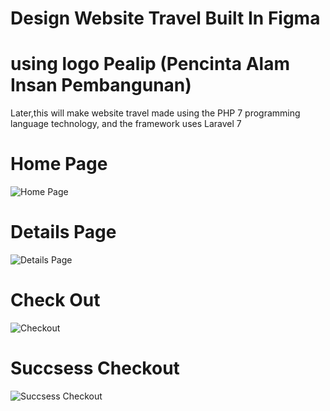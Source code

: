 # Design Website Travel Built In Figma

# using logo Pealip (Pencinta Alam Insan Pembangunan)
  Later,this will make website travel  made using the PHP 7 programming language technology, and the framework uses Laravel 7
  
# Home Page

![Home Page](https://user-images.githubusercontent.com/60416437/90025939-e6baac80-dce0-11ea-8019-79aa0ac80091.png)

# Details Page

![Details Page](https://user-images.githubusercontent.com/60416437/90026048-07830200-dce1-11ea-9ffe-c0a6c65385e4.png)

# Check Out


![Checkout](https://user-images.githubusercontent.com/60416437/90026151-25e8fd80-dce1-11ea-8f3a-18d521530a90.png)

# Succsess Checkout

![Succsess Checkout](https://user-images.githubusercontent.com/60416437/90026214-38fbcd80-dce1-11ea-800d-c79f2d78cd95.png)



